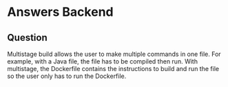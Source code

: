 # Answers Backend

## Question
Multistage build allows the user to make multiple commands in one file. For example, with a Java file, the file
has to be compiled then run. With multistage, the Dockerfile contains the instructions to build and run the file
so the user only has to run the Dockerfile.